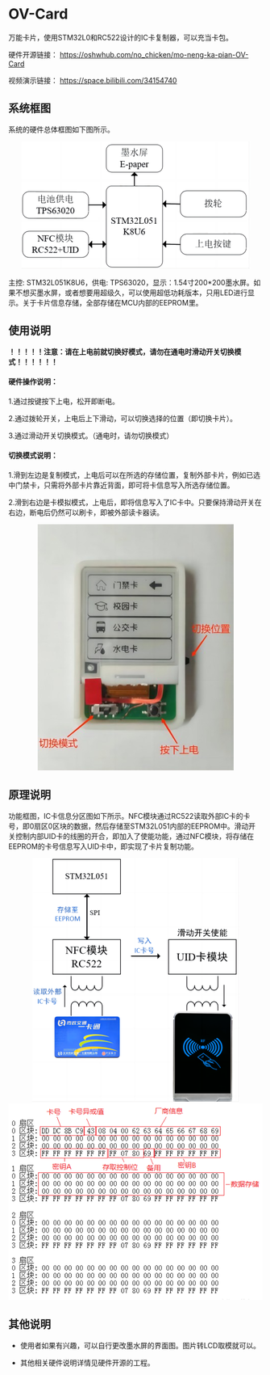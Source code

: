 # OV-Card

万能卡片，使用STM32L0和RC522设计的IC卡复制器，可以充当卡包。

硬件开源链接：
https://oshwhub.com/no_chicken/mo-neng-ka-pian-OV-Card

视频演示链接：
https://space.bilibili.com/34154740



## 系统框图

系统的硬件总体框图如下图所示。

<div align=center>
<img src=".\images\系统框图.png" alt="系统框图" style="zoom:100%;" />
</div>

主控: STM32L051K8U6，供电: TPS63020，显示：1.54寸200*200墨水屏。如果不想买墨水屏，或者想要用超级久，可以使用超低功耗版本，只用LED进行显示。关于卡片信息存储，全部存储在MCU内部的EEPROM里。



## 使用说明

**！！！！！注意：请在上电前就切换好模式，请勿在通电时滑动开关切换模式！！！！！！**

####  硬件操作说明：

1.通过按键按下上电，松开即断电。

2.通过拨轮开关，上电后上下滑动，可以切换选择的位置（即切换卡片）。

3.通过滑动开关切换模式。（通电时，请勿切换模式）

#### 切换模式说明：

1.滑到左边是复制模式，上电后可以在所选的存储位置，复制外部卡片，例如已选中门禁卡，只需将外部卡片靠近背面，即可将卡信息写入所选存储位置。

2.滑到右边是卡模拟模式，上电后，即将信息写入了IC卡中。只要保持滑动开关在右边，断电后仍然可以刷卡，即被外部读卡器读。

<div align=center>
<img src=".\images\操作图.jpg" alt="操作图" style="zoom:100%;" />
</div>


## 原理说明

功能框图，IC卡信息分区图如下所示。NFC模块通过RC522读取外部IC卡的卡号，即0扇区0区块的数据，然后存储至STM32L051内部的EEPROM中。滑动开关控制内部UID卡的线圈的开合，即加入了使能功能，通过NFC模块，将存储在EEPROM的卡号信息写入UID卡中，即实现了卡片复制功能。

<div align=center>
<img src=".\images\功能框图.png" alt="功能框图" style="zoom:100%;" />
</div>

<div align=center>
<img src=".\images\IC卡扇区.png" alt="IC卡扇区" style="zoom:100%;" />
</div>


## 其他说明

- 使用者如果有兴趣，可以自行更改墨水屏的界面图。图片转LCD取模就可以。

- 其他相关硬件说明详情见硬件开源的工程。
